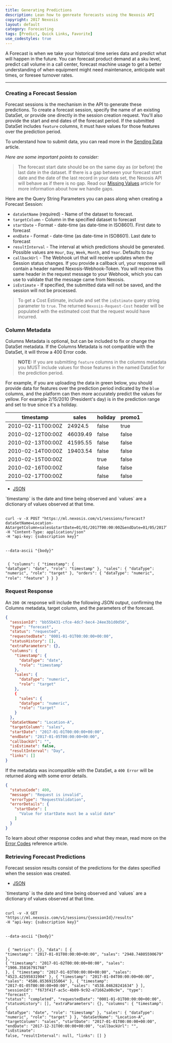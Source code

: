 ```yaml
---
title: Generating Predictions
description: Lean how to genreate forecasts using the Nexosis API
copyright: 2017 Nexosis 
layout: default
category: Forecasting
tags: [Predict, Quick Links, Favorite]
use_codestyles: true
---
```


A Forecast is when we take your historical time series data and predict what will happen in the future. You can forecast product demand at a sku level, predict call volume in a call center, forecast machine usage to get a better understanding of when equipment might need maintenance, anticipate wait times, or foresee turnover rates.

-----

### Creating a Forecast Session
Forecast sessions is the mechanism in the API to generate these predictions. To create a forecast session, specify the name of an existing DataSet, or provide one directly in the session creation request. You'll also provide the start and end dates of the forecast period. If the submitted DataSet includes `feature` columns, it must have values for those features over the prediction period.

To understand how to submit data, you can read more in the [Sending Data](/guides/sendingdata) article.

*Here are some important points to consider:*
> The forecast start date should be on the same day as (or before) the last date in the dataset. If there is a gap between your forecast start date and the date of the last record in your data set, the Nexosis API will behave as if there is no gap. Read our [Missing Values](/guides/missingvalues) article for more information about how we handle gaps.


Here are the Query String Parameters you can pass along when creating a Forecast Session:
* `dataSetName` (required) - Name of the dataset to forecast. 
* `targetColumn` - Column in the specified dataset to forecast
* `startDate` - Format - date-time (as date-time in ISO8601). First date to forecast
* `endDate` - Format - date-time (as date-time in ISO8601). Last date to forecast
* `resultInterval` - The interval at which predictions should be generated. Possible values are `Hour`, `Day`, `Week`, `Month`, and `Year`. Defaults to `Day`
* `callbackUrl` - The Webhook url that will receive updates when the Session status changes. If you provide a callback url, your response will contain a header named Nexosis-Webhook-Token. You will receive this same header in the request message to your Webhook, which you can use to validate that the message came from Nexosis.
* `isEstimate` - If specified, the submitted data will not be saved, and the session will not be processed. 

> To get a Cost Estimate, include and set the `isEstimate` query string parameter to `true`. The returned `Nexosis-Request-Cost` header will be populated with the estimated cost that the request would have incurred.

### Column Metadata

Columns Metadata is optional, but can be included to fix or change the DataSet metadata. If the Columns Metadata is not compatible with the DataSet, it will throw a 400 Error code. 

> <b>NOTE:</b> If you are submitting `feature` columns in the columns metadata you MUST include values for those features in the named DataSet for the prediction period.

For example, if you are uploading the data in green below, you should provide data for features over the prediction period indicated by the `blue` columns, and the platform can then more accurately predict the values for yellow. For example 2/15/2010 (President's day) is in the prediction range and set to true since it's a holiday.

<table class="table table-bordered mb20">
    <thead>
        <tr>
            <th>timestamp</th>
            <th>sales</th>
            <th>holiday</th>
            <th>promo1</th>
        </tr>
    </thead>
    <tbody>
        <tr class="success">
            <td>2010-02-11T00:00Z</td>
            <td class="right">24924.5</td>
            <td>false</td>
            <td>true</td>
        </tr>
        <tr class="success">
            <td>2010-02-12T00:00Z</td>
            <td class="right">46039.49</td>
            <td>false</td>
            <td>false</td>
        </tr>
        <tr class="success">
            <td>2010-02-13T00:00Z</td>
            <td class="right">41595.55</td>
            <td>false</td>
            <td>false</td>
        </tr>
        <tr class="success">
            <td>2010-02-14T00:00Z</td>
            <td class="right">19403.54</td>
            <td>false</td>
            <td>false</td>
        </tr>
        <tr class="info">
            <td>2010-02-15T00:00Z</td>
            <td class="warning"></td>
            <td>true</td>
            <td>false</td>
        </tr>
        <tr class="info">
            <td>2010-02-16T00:00Z</td>
            <td class="warning"></td>
            <td>false</td>
            <td>false</td>
        </tr>
        <tr class="info">
            <td>2010-02-17T00:00Z</td>
            <td class="warning"></td>
            <td>false</td>
            <td>false</td>
        </tr>                
    </tbody>
</table>

<ul id="profileTabs" class="nav nav-tabs">
    <li class="active"><a href="#json" data-toggle="tab">JSON</a></li>
</ul>
<div class="tab-content">
    <div role="tabpanel" class="tab-pane active" id="json">
      <p>`timestamp` is the date and time being observed and `values` are a dictionary of values observed at that time.</p>
      <pre class="language-bash">
        <code class="language-bash code-toolbar">
curl -v -X POST "https://ml.nexosis.com/v1/sessions/forecast?dataSetName=Location-A&targetColumn=sales&startDate=01/01/2017T00:00:00Z&endDate=01/05/2017T00:00:00Z&resultInterval=day"
-H "Content-Type: application/json"
-H "api-key: {subscription key}"

--data-ascii "{body}"
        </code>
      </pre>
       <pre class="language-javascript">
          <code class="language-json code-toolbar">
{
  "columns": {
    "timestamp": {
      "dataType": "date",
      "role": "timestamp"
    },
    "sales": {
      "dataType": "numeric",
      "role": "target"
    },
    "orders": {
      "dataType": "numeric",
      "role": "feature"
    }
  }
}
        </code>
      </pre>
    </div>
</div>

### Request Response

An `200 OK` response will include the following JSON output, confirming the Columns metadata, target column, and the parameters of the forecast.

``` json
{
  "sessionId": "bb55b431-cfce-4dc7-bec4-24ee3b1d0d56",
  "type": "forecast",
  "status": "requested",
  "requestedDate": "0001-01-01T00:00:00+00:00",
  "statusHistory": [],
  "extraParameters": {},
  "columns": {
    "timestamp": {
      "dataType": "date",
      "role": "timestamp"
    },
    "sales": {
      "dataType": "numeric",
      "role": "target"
    },
    {
      "sales": {
      "dataType": "numeric",
      "role": "target"
    }
  },
  "dataSetName": "Location-A",
  "targetColumn": "sales",
  "startDate": "2017-01-01T00:00:00+00:00",
  "endDate": "2017-01-05T00:00:00+00:00",
  "callbackUrl": "",
  "isEstimate": false,
  "resultInterval": "Day",
  "links": []
}
```


If the metadata was incompatible with the DataSet, a `400 Error` will be returned along with some error details.

``` json
{
  "statusCode": 400,
  "message": "Request is invalid",
  "errorType": "RequestValidation",
  "errorDetails": {
    "startDate": [
      "Value for startDate must be a valid date"
    ]
  }
}
```

To learn about other response codes and what they mean, read more on the [Error Codes](/guides/errorcodes) reference article.

### Retrieving Forecast Predictions

Forecast session results consist of the predictions for the dates specified when the session was created.

<ul id="profileTabs" class="nav nav-tabs">
    <li class="active"><a href="#json" data-toggle="tab">JSON</a></li>
</ul>
<div class="tab-content">
    <div role="tabpanel" class="tab-pane active" id="json">
      <p>`timestamp` is the date and time being observed and `values` are a dictionary of values observed at that time.</p>
      <pre class="language-bash">
        <code class="language-bash code-toolbar">
curl -v -X GET "https://ml.nexosis.com/v1/sessions/{sessionId}/results"
-H "api-key: {subscription key}"

--data-ascii "{body}"
        </code>
        </pre>
       <pre class="language-javascript">
          <code class="language-json code-toolbar">
{
  "metrics": {},
  "data": [
    {
      "timestamp": "2017-01-01T00:00:00+00:00",
      "sales": "2948.74805590679"
    },
    {
      "timestamp": "2017-01-02T00:00:00+00:00",
      "sales": "1906.35816791768"
    },
    {
      "timestamp": "2017-01-03T00:00:00+00:00",
      "sales": "4523.42595831904"
    },
    {
      "timestamp": "2017-01-04T00:00:00+00:00",
      "sales": "4586.85369155064"
    },
    {
      "timestamp": "2017-01-05T00:00:00+00:00",
      "sales": "4538.04628241634"
    }
  ],
  "sessionId": "f673f41f-ac5c-4b09-9c92-e71662a00c9e",
  "type": "forecast",
  "status": "completed",
  "requestedDate": "0001-01-01T00:00:00+00:00",
  "statusHistory": [],
  "extraParameters": {},
  "columns": {
    "timestamp": {
      "dataType": "date",
      "role": "timestamp"
    },
    "sales": {
      "dataType": "numeric",
      "role": "target"
    }
  },
  "dataSetName": "Location-A",
  "targetColumn": "sales",
  "startDate": "2017-01-01T00:00:00+00:00",
  "endDate": "2017-12-31T00:00:00+00:00",
  "callbackUrl": "",
  "isEstimate": false,
  "resultInterval": null,
  "links": []
}
        </code>
      </pre>
    </div>
</div>